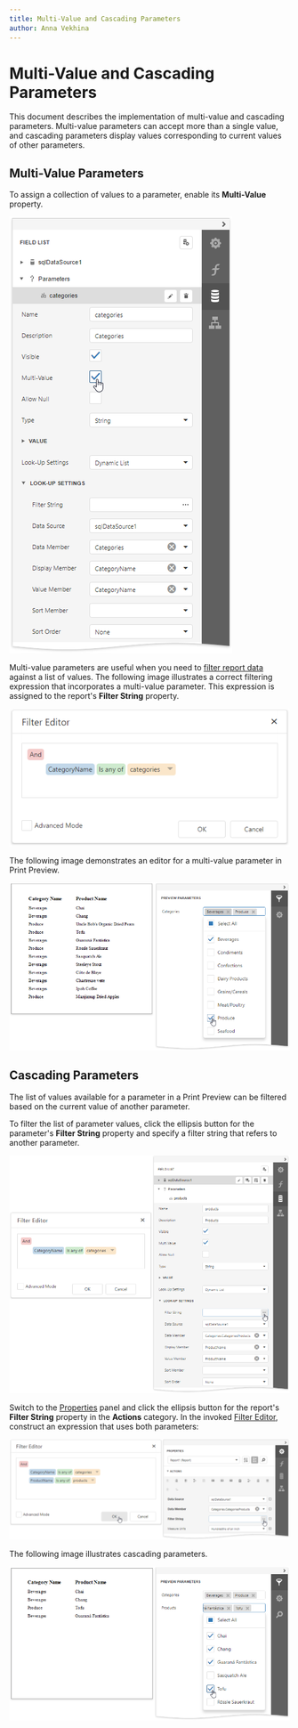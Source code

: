 ```yaml
---
title: Multi-Value and Cascading Parameters
author: Anna Vekhina
---
```

# Multi-Value and Cascading Parameters

This document describes the implementation of multi-value and cascading parameters. Multi-value parameters can accept more than a single value, and cascading parameters display values corresponding to current values of other parameters.

## Multi-Value Parameters
To assign a collection of values to a parameter, enable its **Multi-Value** property.

![](../../../../images/eurd-web-parameters-create-multi-value-parameter.png)

Multi-value parameters are useful when you need to [filter report data](../filter-data/filter-data-at-the-report-level.md) against a list of values. The following image illustrates a correct filtering expression that incorporates a multi-value parameter. This expression is assigned to the report's **Filter String** property.

![](../../../../images/eurd-web-parameters-filter-string-with-multi-value-parameter.png)

The following image demonstrates an editor for a multi-value parameter in Print Preview.

![](../../../../images/eurd-web-parameters-multi-value-parameter-result.png)

## Cascading Parameters
The list of values available for a parameter in a Print Preview can be filtered based on the current value of another parameter.

To filter the list of parameter values, click the ellipsis button for the parameter's **Filter String** property and specify a filter string that refers to another parameter.

![](../../../../images/eurd-web-parameters-create-cascading-parameter.png)

Switch to the [Properties](../../report-designer-tools/ui-panels/properties-panel.md) panel and click the ellipsis button for the report's **Filter String** property in the **Actions** category. In the invoked [Filter Editor](../../report-designer-tools/filter-editor.md), construct an expression that uses both parameters:

![](../../../../images/eurd-web-parameters-filter-with-cascading-parameters.png)

The following image illustrates cascading parameters.

![](../../../../images/eurd-web-parameters-cascading-result.png)